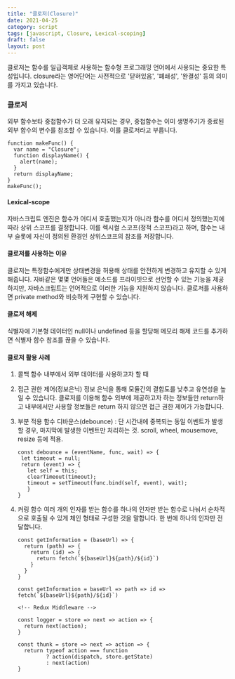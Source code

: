 ```yaml
---
title: "클로저(Closure)"
date: 2021-04-25
category: script
tags: [javascript, Closure, Lexical-scoping]
draft: false
layout: post
---
```


클로저는 함수를 일급객체로 사용하는 함수형 프로그래밍 언어에서 사용되는 중요한 특성입니다.
closure라는 영어단어는 사전적으로 '닫혀있음', '폐쇄성', '완결성' 등의 의미를 가지고 있습니다.

### 클로저

외부 함수보타 중첩함수가 더 오래 유지되는 경우, 중첩함수는 이미 생명주기가 종료된 외부 함수의 변수를 참조할 수 있습니다. 이를 클로저라고 부릅니다.

```
function makeFunc() {
  var name = "Closure";
  function displayName() {
    alert(name);
  }
  return displayName;
}
makeFunc();
```

#### Lexical-scope

자바스크립트 엔진은 함수가 어디서 호출했는지가 아니라 함수를 어디서 정의했는지에 따라 상위 스코프를 결정합니다. 이를 렉시컬 스코프(정적 스코프)라고 하며, 함수는 내부 슬롯에 자신이 정의된 환경인 상위스코프의 참조를 저장합니다.

#### 클로저를 사용하는 이유

클로저는 특정함수에게만 상태변경을 허용해 상태를 안전하게 변경하고 유지할 수 있게 해줍니다. 자바같은 몇몇 언어들은 메소드를 프라이빗으로 선언할 수 있는 기능을 제공하지만, 자바스크립트는 언어적으로 이러한 기능을 지원하지 않습니다. 클로저를 사용하면 private method와 비슷하게 구현할 수 있습니다.

#### 클로저 해제

식별자에 기본형 데이터인 null이나 undefined 등을 할당해 메모리 해제 코드를 추가하면 식별자 함수 참조를 끊을 수 있습니다.

#### 클로저 활용 사례

1. 콜백 함수 내부에서 외부 데이터를 사용하고자 할 때
2. <span>접근 권한 제어(정보은닉)</span>
   정보 은닉을 통해 모듈간의 결합도를 낮추고 유연성을 높일 수 있습니다. 클로저를 이용해 함수 외부에 제공하고자 하는 정보들만 return하고 내부에서만 사용할 정보들은 return 하지 않으면 접근 권한 제어가 가능합니다.
3. <span>부분 적용 함수 </span>
   디바운스(debounce) : 단 시간내에 중복되는 동일 이벤트가 발생할 경우, 마지막에 발생한 이벤트만 처리하는 것. scroll, wheel, mousemove, resize 등에 적용.

   ```
   const debounce = (eventName, func, wait) => {
    let timeout = null;
    return (event) => {
      let self = this;
      clearTimeout(timeout);
      timeout = setTimeout(func.bind(self, event), wait);
      }
   }
   ```

4. <span>커링 함수 </span>
   여러 개의 인자를 받는 함수를 하나의 인자만 받는 함수로 나눠서 순차적으로 호출될 수 있게 체인 형태로 구성한 것을 말합니다. 한 번에 하나의 인자만 전달합니다.

   ```
   const getInformation = (baseUrl) => {
     return (path) => {
       return (id) => {
         return fetch(`${baseUrl}${path}/${id}`)
       }
     }
   }

   const getInformation = baseUrl => path => id =>  fetch(`${baseUrl}${path}/${id}`)
   ```

   ```
   <!-- Redux Middleware -->

   const logger = store => next => action => {
     return next(action);
   }

   const thunk = store => next => action => {
     return typeof action === function
            ? action(dispatch, store.getState)
            : next(action)
   }
   ```

